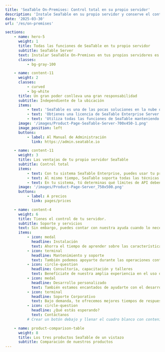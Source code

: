 ```yaml
---
title: 'SeaTable On-Premises: Control total en su propio servidor'
description: 'Instale SeaTable en su propio servidor y conserve el control total. Ideal para empresas con elevados requisitos de protección.'
date: '2025-03-30'
url: '/es/on-premises'

sections:
    - name: hero-5
      weight: 1
      title: Todas las funciones de SeaTable en tu propio servidor
      subtitle: SeaTable Server
      text: Instalar SeaTable On-Premises en tus propios servidores es la solución perfecta para empresas que quieren control total sobre sus datos. Con una sola instancia - tu propia infraestructura - mantienes soberanía completa sobre tus datos y puedes personalizar completamente el sistema según tus necesidades.
      classes:
          - bg-gray-100

    - name: content-11
      weight: 2
      classes:
          - curved
          - bg-white
      title: Un gran poder conlleva una gran responsabilidad
      subtitle: Independiente de la ubicación
      items:
          - text: 'SeaTable es una de las pocas soluciones en la nube que también puedes obtener como solución on-premise.'
          - text: 'Obtienes una licencia de SeaTable Enterprise Server y puedes instalar y operar el software de servidor donde quieras.'
          - text: 'Utiliza todas las funciones de SeaTable manteniendo tu independencia: Tú decides cuánto soporte quieres de nosotros.'
      image: '/images/Product-Page-SeaTable-Server-700x450-1.png'
      image_position: left
      buttons:
          - label: Al Manual de Administración
            link: https://admin.seatable.io

    - name: content-11
      weight: 3
      title: Las ventajas de tu propio servidor SeaTable
      subtitle: Control total
      items:
          - text: Con tu sistema SeaTable Enterprise, puedes usar tu propia URL, plantillas, códigos de colores personalizados, así como roles y permisos.
          - text: Al mismo tiempo, SeaTable soporta todas las técnicas de autenticación comunes como SAML, OAuth, Shibboleth, Active Directory y LDAP. Permite autenticación de dos factores y single sign-on, y soporta backends para clusters como Ceph y S3.
          - text: En tu sistema, tú determinas qué límites de API deben aplicarse o si deben aplicarse alguno.
      image: '/images/Product-Page-Server_750x500.png'
      buttons:
          - label: A precios
            link: pages/prices

    - name: content-4
      weight: 6
      title: Tienes el control de tu servidor.
      subtitle: Soporte y servicios
      text: Sin embargo, puedes contar con nuestra ayuda cuando lo necesites.
      items:
          - icon: medal
            headline: Instalación
            text: Ahorra el tiempo de aprender sobre las características especiales de SeaTable. Nosotros nos encargamos de la instalación inicial por ti.
          - icon: terminal
            headline: Mantenimiento y soporte
            text: También podemos apoyarte durante las operaciones continuas. Desde actualizaciones menores hasta actualizaciones completas del SO, nos encargamos de todo.
          - icon: circle-question
            headline: Consultoría, capacitación y talleres
            text: Benefíciate de nuestra amplia experiencia en el uso de SeaTable.
          - icon: medal
            headline: Desarrollo personalizado
            text: También estamos encantados de ayudarte con el desarrollo de plugins, scripts o plantillas. Contáctanos.
          - icon: terminal
            headline: Soporte Corporativo
            text: Bajo demanda, te ofrecemos mejores tiempos de respuesta y mejor soporte.
          - icon: circle-question
            headline: ¿Qué estás esperando?
            text: Contáctanos
          # Crear un botón debajo y llenar el cuadro blanco con contenido

    - name: product-comparison-table
      weight: 8
      title: Los tres productos SeaTable de un vistazo
      subtitle: Comparación de nuestros productos
---
```

